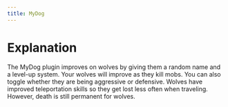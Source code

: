 ```yaml
---
title: MyDog
---
```

# Explanation
The MyDog plugin improves on wolves by giving them a random name and a level-up system. Your wolves will improve as they kill mobs. You can also toggle whether they are being aggressive or defensive. Wolves have improved teleportation skills so they get lost less often when traveling. However, death is still permanent for wolves.